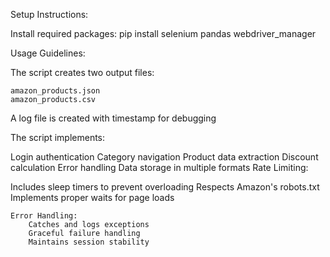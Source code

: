Setup Instructions:

Install required packages:
    pip install selenium pandas webdriver_manager

Usage Guidelines:

The script creates two output files:

    amazon_products.json
    amazon_products.csv
A log file is created with timestamp for debugging

The script implements:

Login authentication
Category navigation
Product data extraction
Discount calculation
Error handling
Data storage in multiple formats
Rate Limiting:

Includes sleep timers to prevent overloading
Respects Amazon's robots.txt
Implements proper waits for page loads

    Error Handling:
        Catches and logs exceptions
        Graceful failure handling
        Maintains session stability

